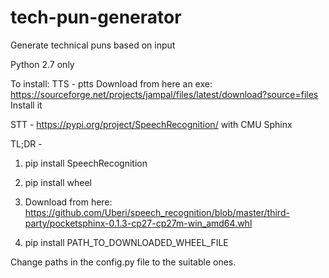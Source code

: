 # tech-pun-generator
Generate technical puns based on input

Python 2.7 only

To install:
  TTS - ptts
  Download from here an exe: https://sourceforge.net/projects/jampal/files/latest/download?source=files
  Install it
  
  
  STT - https://pypi.org/project/SpeechRecognition/ with CMU Sphinx
  
  TL;DR - 
  
  1. pip install SpeechRecognition
  
  2. pip install wheel
  
  3. Download from here: https://github.com/Uberi/speech_recognition/blob/master/third-party/pocketsphinx-0.1.3-cp27-cp27m-win_amd64.whl
  
  4. pip install PATH_TO_DOWNLOADED_WHEEL_FILE
    
Change paths in the config.py file to the suitable ones.
